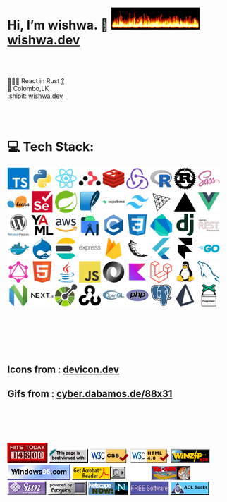 <!---
✨ special ✨ 
![wishwa.dev](https://www.wishwa.dev/_next/image?url=%2Fimages%2Favatar.jpg&w=256&q=75)
git images in this file was taken from <:https://github.com/sindresorhus/sindresorhus
--->


# Hi, I’m wishwa. 👋  <img src="flames.gif"  width="200"  height="50"/> [wishwa.dev](https://www.wishwa.dev)

<br> 
<br> 

👨🏽‍🍳 React in Rust [?](https://dioxuslabs.com/) <br>📍 Colombo,LK 
<br>:shipit: [wishwa.dev](https://www.wishwa.dev) <br>

<br> 
<br> 

# 💻 Tech Stack:

  <div style={{
      display: 'grid',
      gridTemplateColumns: 'repeat(auto-fit, minmax(20px, 0.7fr))',
      gap: '500px',
      padding: '20px',
      textAlign: 'center',
    }}>
  <div
    style={{
      display: 'grid',
      gridTemplateColumns: 'repeat(auto-fit, minmax(100px, 1fr))',
      gap: '10px',
      padding: '10px',
      textAlign: 'center',
    }}
  >
    <img
      src="typescript-original.svg"
      alt="TypeScript"
      width="50"
      height="50"
      style={{
        border: '1px solid #000000',
        borderRadius: '5px',
        padding: '20px',
        boxSizing: 'border-box',
      }}
    />
    <img
      src="python-original.svg"
      alt="Python"
      width="50"
      height="50"
      style={{
        border: '1px solid #000000',
        borderRadius: '5px',
        padding: '20px',
        boxSizing: 'border-box',
      }}
    />
    <img
      src="react-original.svg"
      alt="React"
      width="50"
      height="50"
      style={{
        border: '1px solid #000000',
        borderRadius: '5px',
        padding: '20px',
        boxSizing: 'border-box',
      }}
    />
    <img
      src="reactrouter-original.svg"
      alt="React Router"
      width="50"
      height="50"
      style={{
        border: '1px solid #000000',
        borderRadius: '5px',
        padding: '20px',
        boxSizing: 'border-box',
      }}
    />
    <img
      src="redis-original.svg"
      alt="Redis"
      width="50"
      height="50"
      style={{
        border: '1px solid #000000',
        borderRadius: '5px',
        padding: '20px',
        boxSizing: 'border-box',
      }}
    />
    <img
      src="redux-original.svg"
      alt="Redux"
      width="50"
      height="50"
      style={{
        border: '1px solid #000000',
        borderRadius: '5px',
        padding: '20px',
        boxSizing: 'border-box',
      }}
    />
    <img
      src="r-original.svg"
      alt="R"
      width="50"
      height="50"
      style={{
        border: '1px solid #000000',
        borderRadius: '5px',
        padding: '20px',
        boxSizing: 'border-box',
      }}
    />
    <img
      src="rust-original.svg"
      alt="Rust"
      width="50"
      height="50"
      style={{
        border: '1px solid #000000',
        borderRadius: '5px',
        padding: '20px',
        boxSizing: 'border-box',
      }}
    />
    <img
      src="sass-original.svg"
      alt="Sass"
      width="50"
      height="50"
      style={{
        border: '1px solid #000000',
        borderRadius: '5px',
        padding: '20px',
        boxSizing: 'border-box',
      }}
    />
    <img
      src="scikitlearn-original.svg"
      alt="Scikit-learn"
      width="50"
      height="50"
      style={{
        border: '1px solid #000000',
        borderRadius: '5px',
        padding: '20px',
        boxSizing: 'border-box',
      }}
    />
    <img
      src="selenium-original.svg"
      alt="Selenium"
      width="50"
      height="50"
      style={{
        border: '1px solid #000000',
        borderRadius: '5px',
        padding: '20px',
        boxSizing: 'border-box',
      }}
    />
    <img
      src="spring-original.svg"
      alt="Spring"
      width="50"
      height="50"
      style={{
        border: '1px solid #000000',
        borderRadius: '5px',
        padding: '20px',
        boxSizing: 'border-box',
      }}
    />
    <img
      src="sqlite-original.svg"
      alt="SQLite"
      width="50"
      height="50"
      style={{
        border: '1px solid #000000',
        borderRadius: '5px',
        padding: '20px',
        boxSizing: 'border-box',
      }}
    />
    <img
      src="supabase-original-wordmark.svg"
      alt="Supabase"
      width="50"
      height="50"
      style={{
        border: '1px solid #000000',
        borderRadius: '5px',
        padding: '20px',
        boxSizing: 'border-box',
      }}
    />
    <img
      src="tailwindcss-original.svg"
      alt="Tailwind CSS"
      width="50"
      height="50"
      style={{
        border: '1px solid #000000',
        borderRadius: '5px',
        padding: '20px',
        boxSizing: 'border-box',
      }}
    />
    <img
      src="threejs-original.svg"
      alt="Three.js"
      width="50"
      height="50"
      style={{
        border: '1px solid #000000',
        borderRadius: '5px',
        padding: '20px',
        boxSizing: 'border-box',
      }}
    />
    <img
      src="vercel-original.svg"
      alt="Vercel"
      width="50"
      height="50"
      style={{
        border: '1px solid #000000',
        borderRadius: '5px',
        padding: '20px',
        boxSizing: 'border-box',
      }}
    />
    <img
      src="vuejs-original.svg"
      alt="Vue.js"
      width="50"
      height="50"
      style={{
        border: '1px solid #000000',
        borderRadius: '5px',
        padding: '20px',
        boxSizing: 'border-box',
      }}
    />
    <img
      src="wordpress-original.svg"
      alt="WordPress"
      width="50"
      height="50"
      style={{
        border: '1px solid #000000',
        borderRadius: '5px',
        padding: '20px',
        boxSizing: 'border-box',
      }}
    />
    <img
      src="yaml-original.svg"
      alt="YAML"
      width="50"
      height="50"
      style={{
        border: '1px solid #000000',
        borderRadius: '5px',
        padding: '20px',
        boxSizing: 'border-box',
      }}
    />
    <img
      src="amazonwebservices-original-wordmark.svg"
      alt="Amazon Web Services"
      width="50"
      height="50"
      style={{
        border: '1px solid #000000',
        borderRadius: '5px',
        padding: '20px',
        boxSizing: 'border-box',
      }}
    />
    <img
      src="androidstudio-original.svg"
      alt="Android Studio"
      width="50"
      height="50"
      style={{
        border: '1px solid #000000',
        borderRadius: '5px',
        padding: '20px',
        boxSizing: 'border-box',
      }}
    />
    <img
      src="c-original.svg"
      alt="C"
      width="50"
      height="50"
      style={{
        border: '1px solid #000000',
        borderRadius: '5px',
        padding: '20px',
        boxSizing: 'border-box',
      }}
    />
    <img
      src="css3-original.svg"
      alt="CSS3"
      width="50"
      height="50"
      style={{
        border: '1px solid #000000',
        borderRadius: '5px',
        padding: '20px',
        boxSizing: 'border-box',
      }}
    />
    <img
      src="dart-original.svg"
      alt="Dart"
      width="50"
      height="50"
      style={{
        border: '1px solid #000000',
        borderRadius: '5px',
        padding: '20px',
        boxSizing: 'border-box',
      }}
    />
    <img
      src="django-plain.svg"
      alt="Django"
      width="50"
      height="50"
      style={{
        border: '1px solid #000000',
        borderRadius: '5px',
        padding: '20px',
        boxSizing: 'border-box',
      }}
    />
    <img
      src="djangorest-original.svg"
      alt="Django REST Framework"
      width="50"
      height="50"
      style={{
        border: '1px solid #000000',
        borderRadius: '5px',
        padding: '20px',
        boxSizing: 'border-box',
      }}
    />
    <img
      src="docker-original.svg"
      alt="Docker"
      width="50"
      height="50"
      style={{
        border: '1px solid #000000',
        borderRadius: '5px',
        padding: '20px',
        boxSizing: 'border-box',
      }}
    />
    <img
      src="drupal-original.svg"
      alt="Drupal"
      width="50"
      height="50"
      style={{
        border: '1px solid #000000',
        borderRadius: '5px',
        padding: '20px',
        boxSizing: 'border-box',
      }}
    />
    <img
      src="elasticsearch-original.svg"
      alt="Elasticsearch"
      width="50"
      height="50"
      style={{
        border: '1px solid #000000',
        borderRadius: '5px',
        padding: '20px',
        boxSizing: 'border-box',
      }}
    />
    <img
      src="express-original-wordmark.svg"
      alt="Express"
      width="50"
      height="50"
      style={{
        border: '1px solid #000000',
        borderRadius: '5px',
        padding: '20px',
        boxSizing: 'border-box',
      }}
    />
    <img
      src="firebase-original.svg"
      alt="Firebase"
      width="50"
      height="50"
      style={{
        border: '1px solid #000000',
        borderRadius: '5px',
        padding: '20px',
        boxSizing: 'border-box',
      }}
    />
    <img
      src="flask-original.svg"
      alt="Flask"
      width="50"
      height="50"
      style={{
        border: '1px solid #000000',
        borderRadius: '5px',
        padding: '20px',
        boxSizing: 'border-box',
      }}
    />
    <img
      src="flutter-original.svg"
      alt="Flutter"
      width="50"
      height="50"
      style={{
        border: '1px solid #000000',
        borderRadius: '5px',
        padding: '20px',
        boxSizing: 'border-box',
      }}
    />
    <img
      src="framermotion-original.svg"
      alt="Framer Motion"
      width="50"
      height="50"
      style={{
        border: '1px solid #000000',
        borderRadius: '5px',
        padding: '20px',
        boxSizing: 'border-box',
      }}
    />
    <img
      src="go-original-wordmark.svg"
      alt="Go"
      width="50"
      height="50"
      style={{
        border: '1px solid #000000',
        borderRadius: '5px',
        padding: '20px',
        boxSizing: 'border-box',
      }}
    />
    <img
      src="graphql-plain.svg"
      alt="GraphQL"
      width="50"
      height="50"
      style={{
        border: '1px solid #000000',
        borderRadius: '5px',
        padding: '20px',
        boxSizing: 'border-box',
      }}
    />
    <img
      src="html5-original.svg"
      alt="HTML5"
      width="50"
      height="50"
      style={{
        border: '1px solid #000000',
        borderRadius: '5px',
        padding: '20px',
        boxSizing: 'border-box',
      }}
    />
    <img
      src="java-original.svg"
      alt="Java"
      width="50"
      height="50"
      style={{
        border: '1px solid #000000',
        borderRadius: '5px',
        padding: '20px',
        boxSizing: 'border-box',
      }}
    />
    <img
      src="javascript-original.svg"
      alt="JavaScript"
      width="50"
      height="50"
      style={{
        border: '1px solid #000000',
        borderRadius: '5px',
        padding: '20px',
        boxSizing: 'border-box',
      }}
    />
    <img
      src="json-original.svg"
      alt="JSON"
      width="50"
      height="50"
      style={{
        border: '1px solid #000000',
        borderRadius: '5px',
        padding: '20px',
        boxSizing: 'border-box',
      }}
    />
    <img
      src="kotlin-original.svg"
      alt="Kotlin"
      width="50"
      height="50"
      style={{
        border: '1px solid #000000',
        borderRadius: '5px',
        padding: '20px',
        boxSizing: 'border-box',
      }}
    />
    <img
      src="laravel-original.svg"
      alt="Laravel"
      width="50"
      height="50"
      style={{
        border: '1px solid #000000',
        borderRadius: '5px',
        padding: '20px',
        boxSizing: 'border-box',
      }}
    />
    <img
      src="linux-original.svg"
      alt="Linux"
      width="50"
      height="50"
      style={{
        border: '1px solid #000000',
        borderRadius: '5px',
        padding: '20px',
        boxSizing: 'border-box',
      }}
    />
    <img
      src="mysql-original.svg"
      alt="MySQL"
      width="50"
      height="50"
      style={{
        border: '1px solid #000000',
        borderRadius: '5px',
        padding: '20px',
        boxSizing: 'border-box',
      }}
    />
    <img
      src="neovim-original.svg"
      alt="Neovim"
      width="50"
      height="50"
      style={{
        border: '1px solid #000000',
        borderRadius: '5px',
        padding: '20px',
        boxSizing: 'border-box',
      }}
    />
    <img
      src="nextjs-original-wordmark.svg"
      alt="Next.js"
      width="50"
      height="50"
      style={{
        border: '1px solid #000000',
        borderRadius: '5px',
        padding: '20px',
        boxSizing: 'border-box',
      }}
    />
    <img
      src="openapi-original.svg"
      alt="OpenAPI"
      width="50"
      height="50"
      style={{
        border: '1px solid #000000',
        borderRadius: '5px',
        padding: '20px',
        boxSizing: 'border-box',
      }}
    />
    <img
      src="opencv-plain.svg"
      alt="OpenCV"
      width="50"
      height="50"
      style={{
        border: '1px solid #000000',
        borderRadius: '5px',
        padding: '20px',
        boxSizing: 'border-box',
      }}
    />
    <img
      src="opengl-original.svg"
      alt="OpenGL"
      width="50"
      height="50"
      style={{
        border: '1px solid #000000',
        borderRadius: '5px',
        padding: '20px',
        boxSizing: 'border-box',
      }}
    />
    <img
      src="php-original.svg"
      alt="PHP"
      width="50"
      height="50"
      style={{
        border: '1px solid #000000',
        borderRadius: '5px',
        padding: '20px',
        boxSizing: 'border-box',
      }}
    />
    <img
      src="postgresql-original.svg"
      alt="PostgreSQL"
      width="50"
      height="50"
      style={{
        border: '1px solid #000000',
        borderRadius: '5px',
        padding: '20px',
        boxSizing: 'border-box',
      }}
    />
    <img
      src="prisma-original.svg"
      alt="Prisma"
      width="50"
      height="50"
      style={{
        border: '1px solid #000000',
        borderRadius: '5px',
        padding: '20px',
        boxSizing: 'border-box',
      }}
    />
    <img
      src="puppeteer-original.svg"
      alt="Puppeteer"
      width="50"
      height="50"
      style={{
        border: '1px solid #000000',
        borderRadius: '5px',
        padding: '20px',
        boxSizing: 'border-box',
      }}
    />
  </div>
<br> 



<br> <br> <br> <br> 

## Icons from : [devicon.dev](https://devicon.dev/)
## Gifs from  : [cyber.dabamos.de/88x31](https://cyber.dabamos.de/88x31/index.html)



<br> <br> <br> <br> 

<div style={{
    textAlign: 'center',
    width: '70%',  // Adjust this value to control the width of the gif list
    margin: '0 auto' // Center the gif list horizontally
  }}>
  <div style={{
    display: 'flex',
    flexWrap: 'wrap',
    justifyContent: 'center',
    gap: '5px',
  }}>
    <img src="counter.gif"/> <img src="badge1.gif"/> <img src="badge2.gif"/> <img src="badge3.png"/> <img src="badge4.gif"/> <img src="badge5.gif"/> <img src="badge6.gif"/><img src="000010.gif"/> <img src="u3.gif"/> <img src="sun.gif"/> <img src="penguins.gif"/> <img src="netscape-as.gif"/> <img src="free.gif"/> <img src="aolsux.gif"/>
  </div>
</div>
<br/>

</div>
